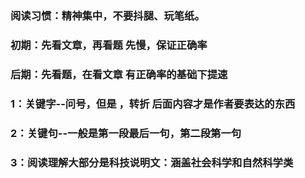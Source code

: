 
###     阅读习惯：精神集中，不要抖腿、玩笔纸。

###     初期：先看文章，再看题  先慢，保证正确率
###     后期：先看题，在看文章  有正确率的基础下提速


###     1：关键字--问号，但是 ，转折 后面内容才是作者要表达的东西
###     2：关键句--一般是第一段最后一句，第二段第一句
###     3：阅读理解大部分是科技说明文：涵盖社会科学和自然科学类






